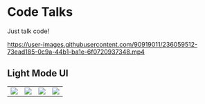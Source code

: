 # Code Talks
Just talk code!

https://user-images.githubusercontent.com/90919011/236059512-73ead185-0c9a-44b1-ba1e-6f0720937348.mp4

## Light Mode UI
<table>
  <tr>
    <td valign="top"><img src="https://user-images.githubusercontent.com/90919011/229942833-320c79b7-9ef5-49ee-8e5e-2ad518283b46.jpg"/></td>
    <td valign="top"><img src="https://user-images.githubusercontent.com/90919011/229942855-1498089d-49cc-478c-a370-98ee5f5f458f.jpg"/></td>
    <td valign="top"><img src="https://user-images.githubusercontent.com/90919011/229942865-77695d3d-0318-4c9e-b108-f7789b75da2a.jpg"/></td>
    <td valign="top"><img src="https://user-images.githubusercontent.com/90919011/229942867-9f6bf05c-5a07-47a3-b72f-9826db24a8a0.jpg"/></td>
</table>